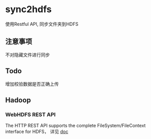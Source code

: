 # sync2hdfs
使用Restful API, 同步文件夹到HDFS

## 注意事项
不对隐藏文件进行同步

## Todo
增加校验数据是否正确上传

## Hadoop 
### WebHDFS REST API
The HTTP REST API supports the complete FileSystem/FileContext interface for HDFS， 详见
[doc](http://hadoop.apache.org/docs/r2.7.2/hadoop-project-dist/hadoop-hdfs/WebHDFS.html)
